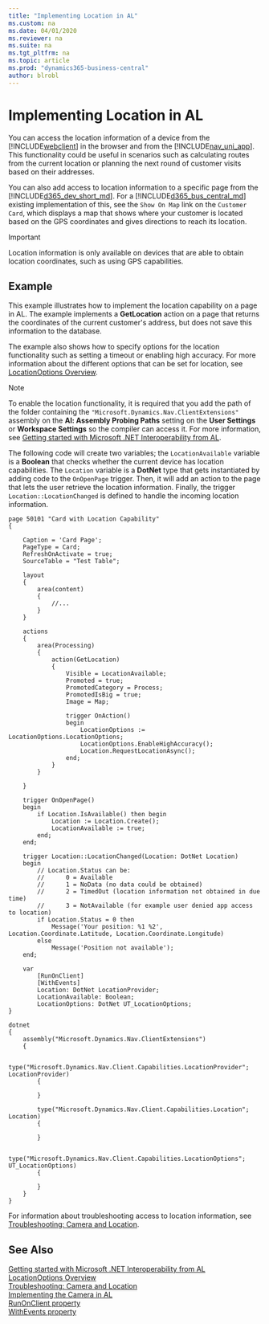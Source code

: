 ```yaml
---
title: "Implementing Location in AL"
ms.custom: na
ms.date: 04/01/2020
ms.reviewer: na
ms.suite: na
ms.tgt_pltfrm: na
ms.topic: article
ms.prod: "dynamics365-business-central"
author: blrobl
---
```


# Implementing Location in AL
You can access the location information of a device from the [!INCLUDE[webclient](includes/webclient.md)] in the browser and from the [!INCLUDE[nav_uni_app](includes/nav_uni_app_md.md)]. This functionality could be useful in scenarios such as calculating routes from the current location or planning the next round of customer visits based on their addresses.

You can also add access to location information to a specific page from the [!INCLUDE[d365_dev_short_md](includes/d365_dev_short_md.md)].
For a [!INCLUDE[d365_bus_central_md](includes/d365_bus_central_md.md)] existing implementation of this, see the `Show On Map` link on the `Customer Card`, which displays a map that shows where your customer is located based on the GPS coordinates and gives directions to reach its location. 

> [!IMPORTANT]  
> Location information is only available on devices that are able to obtain location coordinates, such as using GPS capabilities. 

## Example
This example illustrates how to implement the location capability on a page in AL. The example implements a **GetLocation** action on a page that returns the coordinates of the current customer's address, but does not save this information to the database. 

The example also shows how to specify options for the location functionality such as setting a timeout or enabling high accuracy. For more information about the different options that can be set for location, see [LocationOptions Overview](devenv-location-options.md). 

> [!NOTE]
> To enable the location functionality, it is required that you add the path of the folder containing the `"Microsoft.Dynamics.Nav.ClientExtensions"` assembly on the **Al: Assembly Probing Paths** setting on the **User Settings** or **Workspace Settings** so the compiler can access it. For more information, see [Getting started with Microsoft .NET Interoperability from AL](devenv-get-started-call-dotnet-from-al.md).

The following code will create two variables; the `LocationAvailable` variable is a **Boolean** that checks whether the current device has location capabilities. The `Location` variable is a **DotNet** type that gets instantiated by adding code to the `OnOpenPage` trigger. Then, it will add an action to the page that lets the user retrieve the location information. Finally, the trigger `Location::LocationChanged` is defined to handle the incoming location information.  


```
page 50101 "Card with Location Capability"
{

    Caption = 'Card Page';
    PageType = Card;
    RefreshOnActivate = true;
    SourceTable = "Test Table";

    layout
    {
        area(content)
        {
            //...
        }
    }

    actions
    {
        area(Processing)
        {
            action(GetLocation)
            {
                Visible = LocationAvailable;
                Promoted = true;
                PromotedCategory = Process;
                PromotedIsBig = true;
                Image = Map;

                trigger OnAction()
                begin
                    LocationOptions := LocationOptions.LocationOptions;
                    LocationOptions.EnableHighAccuracy();
                    Location.RequestLocationAsync();
                end;
            }
        }

    }

    trigger OnOpenPage()
    begin
        if Location.IsAvailable() then begin
            Location := Location.Create();
            LocationAvailable := true;
        end;
    end;

    trigger Location::LocationChanged(Location: DotNet Location)
    begin
        // Location.Status can be: 
        //      0 = Available 
        //      1 = NoData (no data could be obtained)
        //      2 = TimedOut (location information not obtained in due time)
        //      3 = NotAvailable (for example user denied app access to location)
        if Location.Status = 0 then
            Message('Your position: %1 %2', Location.Coordinate.Latitude, Location.Coordinate.Longitude)
        else
            Message('Position not available');
    end;

    var
        [RunOnClient]
        [WithEvents]
        Location: DotNet LocationProvider;
        LocationAvailable: Boolean;
        LocationOptions: DotNet UT_LocationOptions;
}

dotnet
{
    assembly("Microsoft.Dynamics.Nav.ClientExtensions")
    {

        type("Microsoft.Dynamics.Nav.Client.Capabilities.LocationProvider"; LocationProvider)
        {

        }

        type("Microsoft.Dynamics.Nav.Client.Capabilities.Location"; Location)
        {

        }

        type("Microsoft.Dynamics.Nav.Client.Capabilities.LocationOptions"; UT_LocationOptions)
        {

        }
    }
}
``` 

For information about troubleshooting access to location information, see [Troubleshooting: Camera and Location](/dynamics365/business-central/ui-troubleshooting-camera-location).

## See Also  
[Getting started with Microsoft .NET Interoperability from AL](devenv-get-started-call-dotnet-from-al.md)  
 [LocationOptions Overview](devenv-location-options.md)   
 [Troubleshooting: Camera and Location](/dynamics365/business-central/ui-troubleshooting-camera-location)  
 [Implementing the Camera in AL](devenv-implement-camera-al.md)    
 [RunOnClient property](properties/devenv-runonclient-property.md)  
 [WithEvents property](properties/devenv-withevents-property.md)  
 <!--
 [Developing for the Business Central Mobile App](devenv-developing-for-the-business-central-mobile-app.md)   
 [Differences and Limitations When Developing Pages for the Business Central Mobile App](devenv-differences-and-limitations-developing-pages-business-central-mobile-app.md)-->
